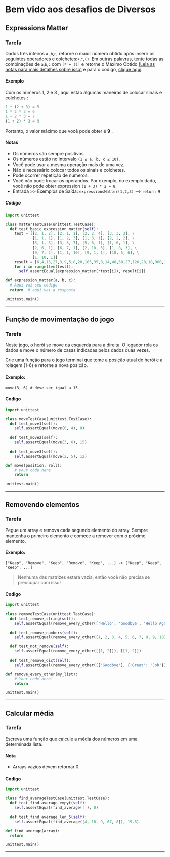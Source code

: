 # Bem vido aos desafios de Diversos

## Expressions Matter

### Tarefa

Dados três inteiros `a` ,`b`,`c`, retorne o maior número obtido após inserir os seguintes operadores e colchetes:`+`,`*`,`()`.
Em outras palavras, tente todas as combinações de `a`,`b`,`c` com `[* + ()]` e retorne o Máximo Obtido [(Leia as notas para mais detalhes sobre isso)](./Desafio.md#notas) e para o codigo, [clique aqui](./desafios.md#codigo).

#### Exemplo

Com os números 1, 2 e 3 , aqui estão algumas maneiras de colocar sinais e colchetes :

```python
1 * (2 + 3) = 5
1 * 2 * 3 = 6
1 + 2 * 3 = 7
(1 + 2) * 3 = 9
```

Portanto, o valor máximo que você pode obter é **9** .

#### Notas

- Os números são sempre positivos.
- Os números estão no intervalo `(1 ≤ a, b, c ≤ 10)`.
- Você pode usar a mesma operação mais de uma vez.
- Não é necessário colocar todos os sinais e colchetes.
- Pode ocorrer repetição de números.
- Você não pode trocar os operandos. Por exemplo, no exemplo dado, você não pode obter expression `(1 + 3) * 2 = 8`.
- Entrada >> Exemplos de Saída:
`expressionsMatter(1,2,3)`  ==>  `return 9`

##### Codigo

```python
import unittest

class matterTestCase(unittest.TestCase):
  def test_basic_expression_matter(self):
    test = [[2, 1, 2], [2, 1, 1], [2, 2, 4], [3, 3, 3], \
            [1, 1, 1], [1, 2, 3], [1, 3, 1], [2, 2, 2], \
            [5, 1, 3], [3, 5, 7], [5, 6, 1], [1, 6, 1], \
            [2, 6, 1], [6, 7, 1], [2, 10, 3], [1, 8, 3], \
            [9, 7, 2], [1, 1, 10], [9, 1, 1], [10, 5, 6], \
            [1, 10, 1]]
    result = [6,4,16,27,3,9,5,8,20,105,35,8,14,48,60,27,126,20,18,300,12]
    for i in range(len(test)):
      self.assertEqual(expression_matter(*test[i]), result[i])

def expression_matter(a, b, c):
  # Aqui vai seu código
  return  # aqui vai a resposta

unittest.main()
```

---

## Função de movimentação do jogo

### Tarefa

Neste jogo, o herói se move da esquerda para a direita. O jogador rola os dados e move o número de casas indicadas pelos dados duas vezes.

Crie uma função para o jogo terminal que tome a posição atual do herói e a rolagem (1-6) e retorne a nova posição.

#### Exemplo:
`move(3, 6) # deve ser igual a 15`

#### Codigo

```python
import unittest

class moveTestCase(unittest.TestCase):
  def test_move1(self):
    self.assertEqual(move(0, 4), 8)
  
  def test_move2(self):
    self.assertEqual(move(3, 6), 15)

  def test_move3(self):
    self.assertEqual(move(2, 5), 12)

def move(position, roll):
    # your code here
    return
    
unittest.main()
```

---

## Removendo elementos

### Tarefa

Pegue um array e remova cada segundo elemento do array. Sempre mantenha o primeiro elemento e comece a remover com o próximo elemento.

#### Exemplo:
`["Keep", "Remove", "Keep", "Remove", "Keep", ...] -> ["Keep", "Keep", "Keep", ...]`

> Nenhuma das matrizes estará vazia, então você não precisa se preocupar com isso!

#### Codigo

```python
import unittest

class removeTestCase(unittest.TestCase):
  def test_remove_string(self):
    self.assertEqual(remove_every_other(['Hello', 'Goodbye', 'Hello Again']), ['Hello', 'Hello Again'])
  
  def test_remove_numbers(self):
    self.assertEqual(remove_every_other([1, 2, 3, 4, 5, 6, 7, 8, 9, 10]), [1, 3, 5, 7, 9])

  def test_not_remove(self):
    self.assertEqual(remove_every_other([[1, 2]]), [[1, 2]])

  def test_remove_dict(self):
    self.assertEqual(remove_every_other([['Goodbye'], {'Great': 'Job'}]), [['Goodbye']])

def remove_every_other(my_list):
    # Your code here!
    return

unittest.main()
```

---

## Calcular média

### Tarefa

Escreva uma função que calcule a média dos números em uma determinada lista. 
#### Nota 

 - Arrays vazios devem retornar 0.

#### Codigo

```python
import unittest

class find_averageTestCase(unittest.TestCase):
  def test_find_average_empyt(self):
    self.assertEqual(find_average([]), 0)

  def test_find_average_len_5(self):
    self.assertEqual(find_average([4, 10, 9, 67, 8]), 19.6)

def find_average(array):
  return 

unittest.main()
```

---

<!--
## n é divisível por x e y?

### Tarefa

Crie uma função que verifique se um número `n` é divisível por dois números `x` **E** `y`. Todas as entradas são números positivos e diferentes de zero.

#### Exemplo

> 1) `n =   3, x = 1, y = 3 =>  true` porque 3 é divisivel por 1 e 3
> 2) `n =  12, x = 2, y = 6 =>  true` porque  12 é divisivel por 2 and 6
> 3) `n = 100, x = 6, y = 3 => false` porque 100 não é divisivel por 6 e 3
> 4) `n =  12, x = 7, y = 5 => false` porque  12 não é divisivel por 7 nor 5

#### Codigo

```python
import unittest

class isDivisibleTestCase(unittest.TestCase):
  
  self.assertFalse(is_divisible(3,2,2))
  self.assertTrue(is_divisible(3,3,1))
  self.assertTrue(is_divisible(12,3,4))
  self.assertFalse(is_divisible(8,3,4))

def is_divisible(n, x, y):
  return

unittest.main()
```

---
-->
<!--
## Poço de Ideias - Versão Fácil

### Tarefa

Para cada boa ideia de **desafios**, parece haver algumas ruins!

Neste **desafio** você precisa verificar o array fornecido para boas ideias **'boas'** e ideias ruins **'ruins'**.

- Se houver uma ou duas boas ideias, retorne **'Publicar!'**,
- se houver mais de 2, retorne **'Sinto cheiro de série!'**.
- Se não houver boas ideias, como costuma acontecer, retorne **'Falha!'**.

#### Codigo

```python
import unittest

class wellTestCase(unittest.TestCase):
  def test_well_fail(self):
    self.assertEqual(well(['bad', 'bad', 'bad']), 'Falha!')
  
  def test_well_publish(self):
    self.assertEqual(well(['good', 'bad', 'bad', 'bad', 'bad']), 'Publicar!')

  def test_well_series(self):
    self.assertEqual(well(['good', 'bad', 'bad', 'bad', 'bad', 'good', 'bad', 'bad', 'good']), 'Sinto cheiro de série!')

def well(array):
  return ''

unittest.main()
```

---
-->

